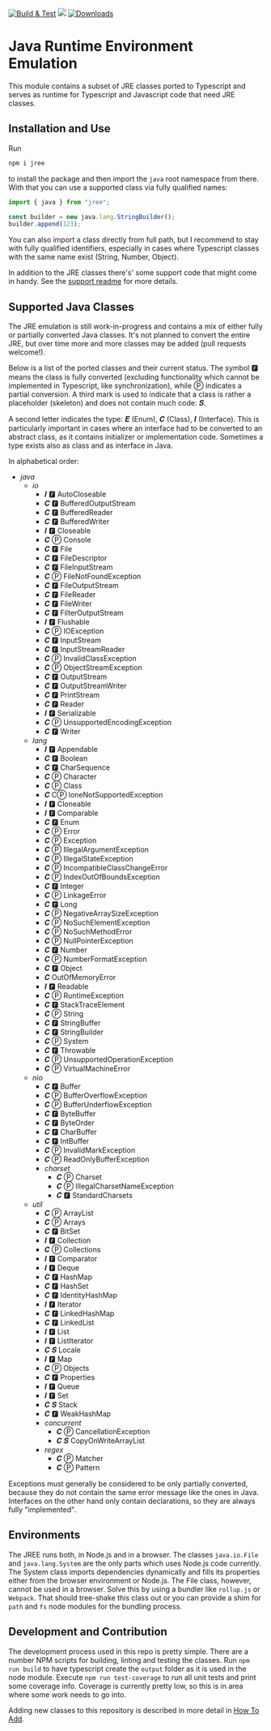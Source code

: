 [![Build & Test](https://github.com/mike-lischke/jree/actions/workflows/nodejs.yml/badge.svg?branch=master)](https://github.com/mike-lischke/jree/actions/workflows/nodejs.yml) [![](https://img.shields.io/badge/java-11-4c7e9f.svg)](http://java.oracle.com) [![Downloads](https://img.shields.io/npm/dw/jree?color=blue)](https://www.npmjs.com/package/jree)

# Java Runtime Environment Emulation

This module contains a subset of JRE classes ported to Typescript and serves as runtime for Typescript and Javascript code that need JRE classes.

## Installation and Use

Run

```bash
npm i jree
```

to install the package and then import the `java` root namespace from there. With that you can use a supported class via fully qualified names:

```typescript
import { java } from "jree";

const builder = new java.lang.StringBuilder();
builder.append(123);
```

You can also import a class directly from full path, but I recommend to stay with fully qualified identifiers, especially in cases where Typescript classes with the same name exist (String, Number, Object).

In addition to the JRE classes there's' some support code that might come in handy. See the [support readme](doc/support.md) for more details.

## Supported Java Classes

The JRE emulation is still work-in-progress and contains a mix of either fully or partially converted Java classes. It's not planned to convert the entire JRE, but over time more and more classes may be added (pull requests welcome!).

Below is a list of the ported classes and their current status. The symbol 🅵 means the class is fully converted (excluding functionality which cannot be implemented in Typescript, like synchronization), while Ⓟ indicates a partial conversion. A third mark is used to indicate that a class is rather a placeholder (skeleton) and does not contain much code: 𝑺.

A second letter indicates the type: 𝑬 (Enum), 𝑪 (Class), 𝑰 (Interface). This is particularly important in cases where an interface had to be converted to an abstract class, as it contains initializer or implementation code. Sometimes a type exists also as class and as interface in Java.

In alphabetical order:

- *java*
  - *io*
    - 𝑰 🅵 AutoCloseable
    - 𝑪 🅵 BufferedOutputStream
    - 𝑪 🅵 BufferedReader
    - 𝑪 🅵 BufferedWriter
    - 𝑰 🅵 Closeable
    - 𝑪 Ⓟ Console
    - 𝑪 🅵 File
    - 𝑪 🅵 FileDescriptor
    - 𝑪 🅵 FileInputStream
    - 𝑪 Ⓟ FileNotFoundException
    - 𝑪 🅵 FileOutputStream
    - 𝑪 🅵 FileReader
    - 𝑪 🅵 FileWriter
    - 𝑪 🅵 FilterOutputStream
    - 𝑰 🅵 Flushable
    - 𝑪 Ⓟ IOException
    - 𝑪 🅵 InputStream
    - 𝑪 🅵 InputStreamReader
    - 𝑪 Ⓟ InvalidClassException
    - 𝑪 Ⓟ ObjectStreamException
    - 𝑪 🅵 OutputStream
    - 𝑪 🅵 OutputStreamWriter
    - 𝑪 🅵 PrintStream
    - 𝑪 🅵 Reader
    - 𝑰 🅵 Serializable
    - 𝑪 Ⓟ UnsupportedEncodingException
    - 𝑪 🅵 Writer
  - *lang*
    - 𝑰 🅵 Appendable
    - 𝑪 🅵 Boolean
    - 𝑪 🅵 CharSequence
    - 𝑪 Ⓟ Character
    - 𝑪 Ⓟ Class
    - 𝑪 CⓅ loneNotSupportedException
    - 𝑰 🅵 Cloneable
    - 𝑰 🅵 Comparable
    - 𝑪 🅵 Enum
    - 𝑪 Ⓟ Error
    - 𝑪 Ⓟ Exception
    - 𝑪 Ⓟ IllegalArgumentException
    - 𝑪 Ⓟ IllegalStateException
    - 𝑪 Ⓟ IncompatibleClassChangeError
    - 𝑪 Ⓟ IndexOutOfBoundsException
    - 𝑪 🅵 Integer
    - 𝑪 Ⓟ LinkageError
    - 𝑪 🅵 Long
    - 𝑪 Ⓟ NegativeArraySizeException
    - 𝑪 Ⓟ NoSuchElementException
    - 𝑪 Ⓟ NoSuchMethodError
    - 𝑪 Ⓟ NullPointerException
    - 𝑪 🅵 Number
    - 𝑪 Ⓟ NumberFormatException
    - 𝑪 🅵 Object
    - 𝑪 OutOfMemoryError
    - 𝑰 🅵 Readable
    - 𝑪 Ⓟ RuntimeException
    - 𝑪 🅵 StackTraceElement
    - 𝑪 Ⓟ String
    - 𝑪 🅵 StringBuffer
    - 𝑪 🅵 StringBuilder
    - 𝑪 Ⓟ System
    - 𝑪 🅵 Throwable
    - 𝑪 Ⓟ UnsupportedOperationException
    - 𝑪 Ⓟ VirtualMachineError
  - *nio*
    - 𝑪 🅵 Buffer
    - 𝑪 Ⓟ BufferOverflowException
    - 𝑪 Ⓟ BufferUnderflowException
    - 𝑪 🅵 ByteBuffer
    - 𝑪 🅵 ByteOrder
    - 𝑪 🅵 CharBuffer
    - 𝑪 🅵 IntBuffer
    - 𝑪 Ⓟ InvalidMarkException
    - 𝑪 Ⓟ ReadOnlyBufferException
    - *charset*
      - 𝑪 Ⓟ Charset
      - 𝑪 Ⓟ IllegalCharsetNameException
      - 𝑪 🅵 StandardCharsets
  - *util*
    - 𝑪 Ⓟ ArrayList
    - 𝑪 Ⓟ Arrays
    - 𝑪 🅵 BitSet
    - 𝑰 🅵 Collection
    - 𝑪 Ⓟ Collections
    - 𝑰 🅵 Comparator
    - 𝑰 🅵 Deque
    - 𝑪 🅵 HashMap
    - 𝑪 🅵 HashSet
    - 𝑪 🅵 IdentityHashMap
    - 𝑰 🅵 Iterator
    - 𝑪 🅵 LinkedHashMap
    - 𝑪 🅵 LinkedList
    - 𝑰 🅵 List
    - 𝑰 🅵 ListIterator
    - 𝑪 𝑺 Locale
    - 𝑰 🅵 Map
    - 𝑪 Ⓟ Objects
    - 𝑪 🅵 Properties
    - 𝑰 🅵 Queue
    - 𝑰 🅵 Set
    - 𝑪 𝑺 Stack
    - 𝑪 🅵 WeakHashMap
    - *concurrent*
      - 𝑪 Ⓟ CancellationException
      - 𝑪 𝑺 CopyOnWriteArrayList
    - *regex*
      - 𝑪 Ⓟ Matcher
      - 𝑪 Ⓟ Pattern

Exceptions must generally be considered to be only partially converted, because they do not contain the same error message like the ones in Java. Interfaces on the other hand only contain declarations, so they are always fully "implemented".

## Environments

The JREE runs both, in Node.js and in a browser. The classes `java.io.File` and `java.lang.System` are the only parts which uses Node.js code currently. The System class imports dependencies dynamically and fills its properties either from the browser environment or Node.js. The File class, however, cannot be used in a browser. Solve this by using a bundler like `rollup.js` or `Webpack`. That should tree-shake this class out or you can provide a shim for `path` and `fs` node modules for the bundling process.

## Development and Contribution

The development process used in this repo is pretty simple. There are a number NPM scripts for building, linting and testing the classes. Run `npm run build` to have typescript create the `output` folder as it is used in the node module. Execute `npm run test-coverage` to run all unit tests and print some coverage info. Coverage is currently pretty low, so this is in area where some work needs to go into.

Adding new classes to this repository is described in more detail in [How To Add](doc/how-to-add.md).
